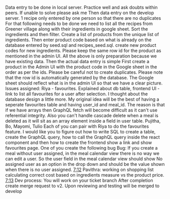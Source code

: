 Data entry to be done in local server. Practice well and ask doubts within peers. If unable to solve please ask me
Then data entry on the develop server. 1 recipe only entered by one person so that there are no duplicates
For that following needs to be done
we need to list all the recipes from Greener village along with their ingredients in google sheet. Sort the ingredients and then filter.
 Create a list of products from the unique list of ingredients.
Then enter product code based on what is already on the database entered by seed.sql and recipes_seed.sql. create new product codes for new ingredients.
Please keep the same row id for the product as mentioned in the admin UI.
All the above is only preparation because we have existing data. Then the actual data entry is simple
First create a product in the Admin UI with the product code in the Google sheet in the order as per the ids. Please be careful not to create duplicates. Please note that the row id is automatically generated by the database. The Google sheet should reflect what is in the admin UI so that we have a clear picture.
Issues assigned:
Riya - favourites. Explained about db table, frontend UI - link to list all favourites for a user after selection.
I thought about the database design a little more. My original idea will be the best of having a seperate favourites table and having user_id and meal_id. The reason is that if we have arrays then GraphQL fetch will become difficult as it can't use referential integrity. Also you can't handle cascade delete when a meal is deleted as it will sit as an array element inside a field in user table.
Pujitha, Bo, Mayomi, Tulio
Each of you can pair with Riya to do the favourites feature.
I would like you to figure out how to write SQL to create a table,
create the GraphQL query,
how to call the GraphQL query inside the react component
and then how to create the frontend show a link and show favourites page.
One of you create the following bug
Bug:
If you create a meal without user assigned, in the meal calendar view there is no way we can edit a user. So the user field in the meal calendar view should show No assigned user as an option in the drop down and should be the value shown when there is no user assigned.
[7:12](https://civictechfredericton.slack.com/archives/C0580VD5DQV/p1686132729374089)
Pavithra: working on shopping list calculating correct cost based on ingredients measure vs the product price.
[7:13](https://civictechfredericton.slack.com/archives/C0580VD5DQV/p1686132803279819)
Dev process:
You will work on your ticket branch
After completion create merge request to v2.
Upon reviewing and testing will be merged to develop